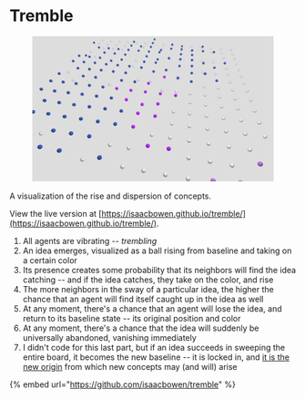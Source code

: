 # Tremble

<figure><img src="../.gitbook/assets/image (1) (1) (1).png" alt=""><figcaption></figcaption></figure>

A visualization of the rise and dispersion of concepts.

View the live version at [https://isaacbowen.github.io/tremble/](https://isaacbowen.github.io/tremble/).

1. All agents are vibrating -- _trembling_
2. An idea emerges, visualized as a ball rising from baseline and taking on a certain color
3. Its presence creates some probability that its neighbors will find the idea catching -- and if the idea catches, they take on the color, and rise
4. The more neighbors in the sway of a particular idea, the higher the chance that an agent will find itself caught up in the idea as well
5. At any moment, there's a chance that an agent will lose the idea, and return to its baseline state -- its original position and color
6. At any moment, there's a chance that the idea will suddenly be universally abandoned, vanishing immediately
7. I didn't code for this last part, but if an idea succeeds in sweeping the entire board, it becomes the new baseline -- it is locked in, and [it is the new origin](../2023/12/23.md) from which new concepts may (and will) arise

{% embed url="https://github.com/isaacbowen/tremble" %}
